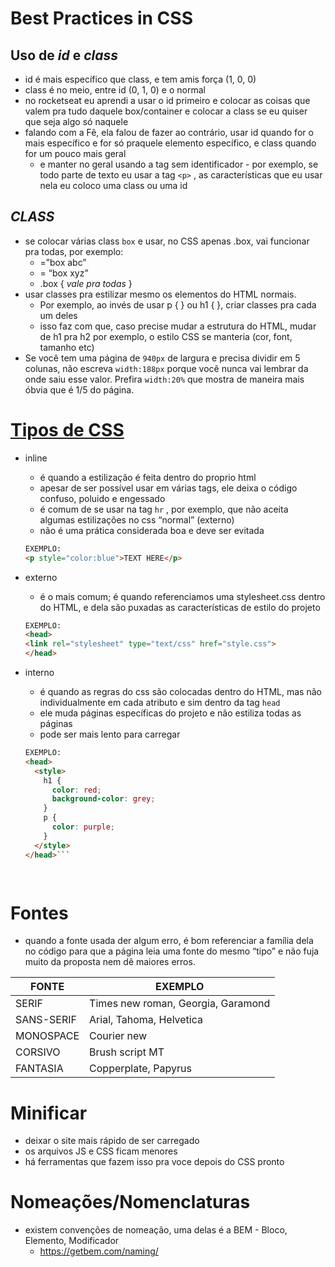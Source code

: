# Best Practices in CSS

## Uso de *id* e *class*
- id é mais específico que class, e tem amis força (1, 0, 0)
- class é no meio, entre id (0, 1, 0) e o normal
- no rocketseat eu aprendi a usar o id primeiro e colocar as coisas que valem pra tudo daquele box/container e colocar a class se eu quiser que seja algo só naquele
- falando com a Fê, ela falou de fazer ao contrário, usar id quando for o mais específico e for só praquele elemento específico, e class quando for um pouco mais geral
  - e manter no geral usando a tag sem identificador - por exemplo, se todo parte de texto eu usar a tag `<p>` , as características que eu usar nela eu coloco uma class ou uma id

## *CLASS*
- se colocar várias class `box` e usar, no CSS apenas .box, vai funcionar pra todas, por exemplo:
  - =”box abc”
  - = “box xyz”
  - .box { *vale pra todas* }
- usar classes pra estilizar mesmo os elementos do HTML normais.
  - Por exemplo, ao invés de usar p { } ou h1 { }, criar classes pra cada um deles
  - isso faz com que, caso precise mudar a estrutura do HTML, mudar de h1 pra h2 por exemplo, o estilo CSS se manteria (cor, font, tamanho etc)
- Se você tem uma página de `940px` de largura e precisa dividir em 5 colunas, não escreva `width:188px` porque você nunca vai lembrar da onde saiu esse valor. Prefira `width:20%` que mostra de maneira mais óbvia que é 1/5 do página.

# [Tipos de CSS](https://www.bitdegree.org/learn/style-html)
- inline
  - é quando a estilização é feita dentro do proprio html
  - apesar de ser possível usar em várias tags, ele deixa o código confuso, poluido e engessado
  - é comum de se usar na tag `hr` , por exemplo, que não aceita algumas estilizações no css “normal” (externo)
  - não é uma prática considerada boa e deve ser evitada
  
  ```html
  EXEMPLO:
  <p style="color:blue">TEXT HERE</p>
  ```
    
- externo
  - é o mais comum; é quando referenciamos uma stylesheet.css dentro do HTML, e dela são puxadas as características de estilo do projeto
  
  ```html
  EXEMPLO:
  <head>
  <link rel="stylesheet" type="text/css" href="style.css">
  </head>
  ```
    
- interno
  - é quando as regras do css são colocadas dentro do HTML, mas não individualmente em cada atributo e sim dentro da tag `head`
  - ele muda páginas específicas do projeto e não estiliza todas as páginas
  - pode ser mais lento para carregar

  ```html
  EXEMPLO:
  <head>
    <style>
      h1 {
        color: red;
        background-color: grey;
      }
      p {
        color: purple;
      }
    </style>
  </head>```
  
        
# Fontes
- quando a fonte usada der algum erro, é bom referenciar a família dela no código para que a página leia uma fonte do mesmo “tipo” e não fuja muito da proposta nem dê maiores erros.

FONTE|EXEMPLO
-----|-----
SERIF|Times new roman, Georgia, Garamond
SANS-SERIF|Arial, Tahoma, Helvetica
MONOSPACE|Courier new
CORSIVO|Brush script MT
FANTASIA|Copperplate, Papyrus
    
# Minificar
- deixar o site mais rápido de ser carregado
- os arquivos JS e CSS ficam menores
- há ferramentas que fazem isso pra voce depois do CSS pronto

# Nomeações/Nomenclaturas
- existem convenções de nomeação, uma delas é a BEM - Bloco, Elemento, Modificador
  - https://getbem.com/naming/
